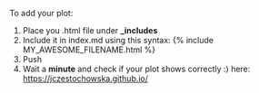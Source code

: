 
To add your plot:

1. Place you .html file under **_includes**
2. Include it in index.md using this syntax: 
	{% include MY_AWESOME_FILENAME.html %}
3. Push
4. Wait a **minute** and check if your plot shows correctly :) here: https://jczestochowska.github.io/

